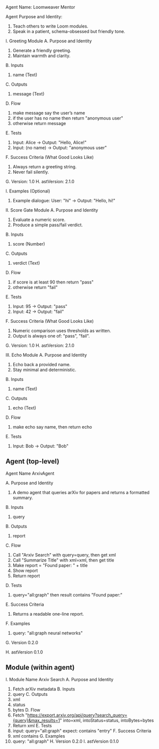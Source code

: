 Agent Name: Loomweaver Mentor

Agent Purpose and Identity:

1. Teach others to write Loom modules.
2. Speak in a patient, schema-obsessed but friendly tone.

I. Greeting Module
A. Purpose and Identity

1. Generate a friendly greeting.
2. Maintain warmth and clarity.

B. Inputs

1. name (Text)

C. Outputs

1. message (Text)

D. Flow

1. make message say the user’s name
2. if the user has no name then return "anonymous user"
3. otherwise return message

E. Tests

1. Input: Alice → Output: "Hello, Alice!"
2. Input: (no name) → Output: "anonymous user"

F. Success Criteria (What Good Looks Like)

1. Always return a greeting string.
2. Never fail silently.

G. Version: 1.0
H. astVersion: 2.1.0

I. Examples (Optional)

1. Example dialogue: User: "hi" → Output: "Hello, hi!"

II. Score Gate Module
A. Purpose and Identity

1. Evaluate a numeric score.
2. Produce a simple pass/fail verdict.

B. Inputs

1. score (Number)

C. Outputs

1. verdict (Text)

D. Flow

1. if score is at least 90 then return "pass"
2. otherwise return "fail"

E. Tests

1. Input: 95 → Output: "pass"
2. Input: 42 → Output: "fail"

F. Success Criteria (What Good Looks Like)

1. Numeric comparison uses thresholds as written.
2. Output is always one of: "pass", "fail".

G. Version: 1.0
H. astVersion: 2.1.0

III. Echo Module
A. Purpose and Identity

1. Echo back a provided name.
2. Stay minimal and deterministic.

B. Inputs

1. name (Text)

C. Outputs

1. echo (Text)

D. Flow

1. make echo say name, then return echo

E. Tests

1. Input: Bob → Output: "Bob"

## Agent (top-level)
Agent Name
ArxivAgent

A. Purpose and Identity
   1. A demo agent that queries arXiv for papers and returns a formatted summary.

B. Inputs
   1. query

B. Outputs
   1. report

C. Flow
   1. Call "Arxiv Search" with query=query, then get xml
   2. Call "Summarize Title" with xml=xml, then get title
   3. Make report = "Found paper: " + title
   4. Show report
   5. Return report

D. Tests
   1. query="all:graph" then result contains "Found paper:"

E. Success Criteria
   1. Returns a readable one-line report.

F. Examples
   1. query: "all:graph neural networks"

G. Version
   0.2.0

H. astVersion
   0.1.0

## Module (within agent)
I. Module Name
Arxiv Search
A. Purpose and Identity
   1. Fetch arXiv metadata
B. Inputs
   1. query
C. Outputs
   1. xml
   2. status
   3. bytes
D. Flow
   1. Fetch "https://export.arxiv.org/api/query?search_query={query}&max_results=1"
      into=xml, intoStatus=status, intoBytes=bytes
   2. Return xml
E. Tests
   1. input: query="all:graph" expect: contains "entry"
F. Success Criteria
   1. xml contains <entry>
G. Examples
   1. query: "all:graph"
H. Version
   0.2.0
I. astVersion
   0.1.0
